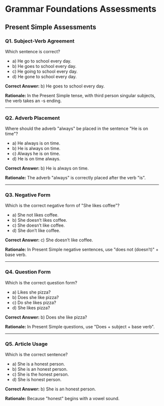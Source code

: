 # Grammar Foundations Assessments

## Present Simple Assessments

### Q1. Subject-Verb Agreement

Which sentence is correct?  

- a) He go to school every day.  
- b) He goes to school every day.  
- c) He going to school every day.  
- d) He gone to school every day.  

**Correct Answer:** b) He goes to school every day.  

**Rationale:** In the Present Simple tense, with third person singular subjects, the verb takes an -s ending.

---

### Q2. Adverb Placement

Where should the adverb "always" be placed in the sentence "He is on time"?  

- a) He always is on time.  
- b) He is always on time.  
- c) Always he is on time.  
- d) He is on time always.  

**Correct Answer:** b) He is always on time.  

**Rationale:** The adverb "always" is correctly placed after the verb "is".

---

### Q3. Negative Form

Which is the correct negative form of "She likes coffee"?  

- a) She not likes coffee.  
- b) She doesn’t likes coffee.  
- c) She doesn’t like coffee.  
- d) She don’t like coffee.  

**Correct Answer:** c) She doesn’t like coffee.  

**Rationale:** In Present Simple negative sentences, use "does not (doesn’t)" + base verb.

---

### Q4. Question Form

Which is the correct question form?  

- a) Likes she pizza?  
- b) Does she like pizza?  
- c) Do she likes pizza?  
- d) She likes pizza?  

**Correct Answer:** b) Does she like pizza?  

**Rationale:** In Present Simple questions, use "Does + subject + base verb".

---

### Q5. Article Usage

Which is the correct sentence?  

- a) She is a honest person.  
- b) She is an honest person.  
- c) She is the honest person.  
- d) She is honest person.  

**Correct Answer:** b) She is an honest person.  

**Rationale:** Because "honest" begins with a vowel sound.
